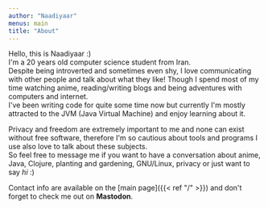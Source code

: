 ```yaml
---
author: "Naadiyaar"
menus: main
title: "About"
---
```

Hello, this is Naadiyaar :)  
I'm a 20 years old computer science student from Iran.  
Despite being introverted and sometimes even shy, I love communicating with other people and talk about what they like! 
Though I spend most of my time watching anime, reading/writing blogs and being adventures with computers and internet.  
I've been writing code for quite some time now but currently I'm mostly attracted to the JVM (Java Virtual Machine) and enjoy learning about it.

Privacy and freedom are extremely important to me and none can exist without free software, therefore I'm so cautious about tools and programs I use also love to talk about these subjects.  
So feel free to message me if you want to have a conversation about anime, Java, Clojure, planting and gardening, GNU/Linux, privacy or just want to say *hi* :)

Contact info are available on the [main page]({{< ref "/" >}}) and don't forget to check me out on **Mastodon**.
